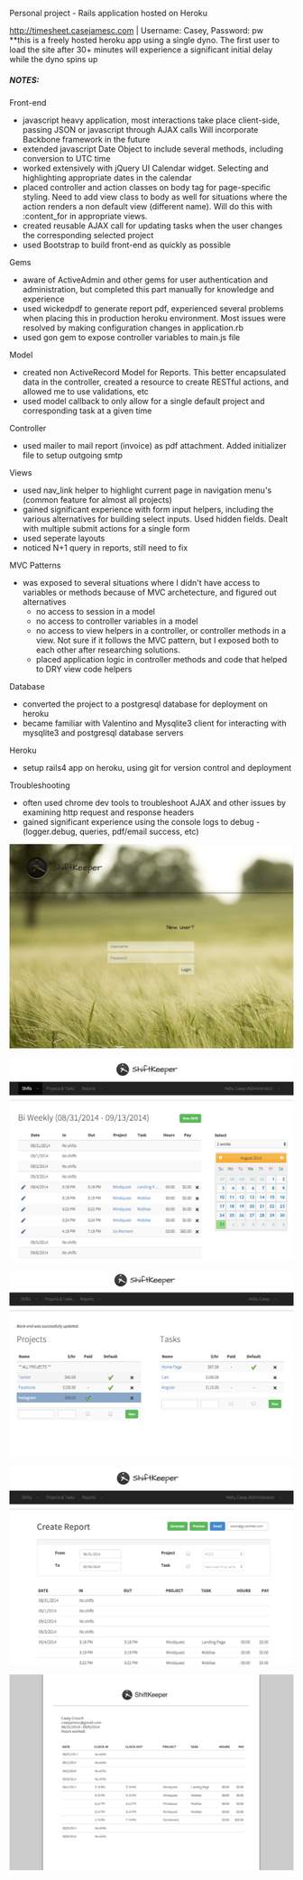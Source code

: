 Personal project - Rails application hosted on Heroku

http://timesheet.casejamesc.com | Username: Casey, Password: pw <br>
**this is a freely hosted heroku app using a single dyno. The first user to load the site after 30+ minutes will experience a significant initial delay while the dyno spins up

##### NOTES:

Front-end
  - javascript heavy application, most interactions take place client-side, passing JSON or javascript through AJAX calls
  Will incorporate Backbone framework in the future
  - extended javascript Date Object to include several methods, including conversion to UTC time
  - worked extensively with jQuery UI Calendar widget. Selecting and highlighting appropriate dates in the calendar
  - placed controller and action classes on body tag for page-specific styling. Need to add view class to body as well for situations where the action renders a non default view (different name). Will do this with :content_for in appropriate views.
  - created reusable AJAX call for updating tasks when the user changes the corresponding selected project
  - used Bootstrap to build front-end as quickly as possible 
    
Gems
  - aware of ActiveAdmin and other gems for user authentication and administration, but completed this part manually for knowledge and experience
  - used wickedpdf to generate report pdf, experienced several problems when placing this in production heroku environment. Most issues were resolved by making configuration changes in application.rb
  - used gon gem to expose controller variables to main.js file

Model
  - created non ActiveRecord Model for Reports. This better encapsulated data in the controller, created a resource to create RESTful actions, and allowed me to use validations, etc
  - used model callback to only allow for a single default project and corresponding task at a given time 

Controller
  - used mailer to mail report (invoice) as pdf attachment. Added initializer file to setup outgoing smtp

Views
  - used nav_link helper to highlight current page in navigation menu's (common feature for almost all projects)
  - gained significant experience with form input helpers, including the various alternatives for building select inputs. Used hidden fields. Dealt with multiple submit actions for a single form 
  - used seperate layouts
  - noticed N+1 query in reports, still need to fix

MVC Patterns
  - was exposed to several situations where I didn't have access to variables or methods because of MVC archetecture, and figured out alternatives
    - no access to session in a model
    - no access to controller variables in a model
    - no access to view helpers in a controller, or controller methods in a view. Not sure if it follows the MVC pattern, but I exposed both to each other after researching solutions.
    - placed application logic in controller methods and code that helped to DRY view code helpers

Database
  - converted the project to a postgresql database for deployment on heroku
  - became familiar with Valentino and Mysqlite3 client for interacting with mysqlite3 and postgresql database servers

Heroku
  - setup rails4 app on heroku, using git for version control and deployment

Troubleshooting
  - often used chrome dev tools to troubleshoot AJAX and other issues by examining http request and response headers
  - gained significant experience using the console logs to debug - (logger.debug, queries, pdf/email success, etc)




![Home Screenshot](https://github.com/casejamesc/timesheet/blob/master/app/assets/images/screenshots/1.jpg "home")

![Shifts Screenshot](https://github.com/casejamesc/timesheet/blob/master/app/assets/images/screenshots/2.jpg "shifts")

![Project-Tasks Screenshot](https://github.com/casejamesc/timesheet/blob/master/app/assets/images/screenshots/3.jpg "projects and tasks")

![Report Screenshot](https://github.com/casejamesc/timesheet/blob/master/app/assets/images/screenshots/4.jpg "report")

![PDF Screenshot](https://github.com/casejamesc/timesheet/blob/master/app/assets/images/screenshots/5.jpg "pdf to email")
